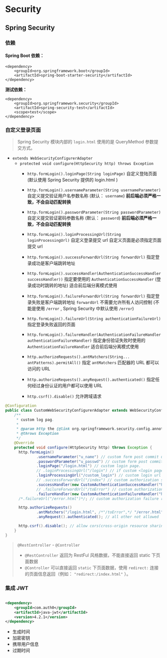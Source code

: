 # Security

## Spring Security

### 依赖

#### Spring Boot 依赖：

```shell
<dependency>
    <groupId>org.springframework.boot</groupId>
    <artifactId>spring-boot-starter-security</artifactId>
</dependency>
```

**测试依赖：**
```shell
<dependency>
    <groupId>org.springframework.security</groupId>
    <artifactId>spring-security-test</artifactId>
    <scope>test</scope>
</dependency>
```

### 自定义登录页面

> Spring Security 模块内部的 `login.html` 使用的是 QueryMethod 参数提交方式。

* `extends WebSecurityConfigurerAdapter` 
  * `protected void configure(HttpSecurity http) throws Exception`
    * `http.formLogin().loginPage(String loginPage)` 自定义登陆页面 (默认使用 Spring Security 提供的 login.html )
    * `http.formLogin().usernameParameter(String usernameParameter)` 自定义提交验证用户名参数名称 (默认： `username`) **前后端必须严格一致，不会自动匹配转换**
    * `http.formLogin().passwordParameter(String passwordParameter)` 自定义提交验证密码参数名称 (默认： `password`) **前后端必须严格一致，不会自动匹配转换**
    * `http.formLogin().loginProcessingUrl(String loginProcessingUrl)` 自定义登录提交 url 自定义页面是必须指定页面提交 url
    * `http.formLogin().successForwardUrl(String forwardUrl)` 指定登录成功是客户端跳转地址
    * `http.formLogin().successHandler(AuthenticationSuccessHandler successHandler))`  指定要使用的 `AuthenticationSuccessHandler` (登录成功时跳转的地址) 适合前后端分离模式使用
    * `http.formLogin().failureForwardUrl(String forwardUrl)` 指定登录失败是客户端跳转地址 `forwardUrl` 不需要允许所有人访问控制 (不能是使用 `/error` , Spring Security 中默认使用 `/error`)
    * `http.formLogin().failureUrl(String authenticationFailureUrl)` 指定登录失败返回的页面
    * `http.formLogin().failureHandler(AuthenticationFailureHandler authenticationFailureHandler)` 指定身份验证失败时使用的 `AuthenticationFailureHandler` 适合前后端分离模式使用
    
    * `http.authorizeRequests().antMatchers(String... antPatterns).permitAll()` 指定 `antMatchers` 匹配器的 URL 都可以访问的 URL
    * `http.authorizeRequests().anyRequest().authenticated()` 指定任何经过身份认证的用户都可以使用 URL
    
    * `http.csrf().disable()` 允许跨域请求

```java
@Configuration
public class CustomWebSecurityConfigurerAdapter extends WebSecurityConfigurerAdapter {
    /**
     * custom log pag.
     *
     * @param http the {@link org.springframework.security.config.annotation.web.builders.HttpSecurity} to modify
     * @throws Exception
     */
    @Override
    protected void configure(HttpSecurity http) throws Exception {
      http.formLogin()
              .usernameParameter("u_name") // custom form post commit username
              .passwordParameter("u_passwd") // custom form post commit password
              .loginPage("/login.html") // custom login page.
              // .loginProcessingUrl("/login") // if custom <login page> must default login post url(if not will error:302), </login> is default in spring security UsernamePasswordAuthenticationFilter.java.
              .loginProcessingUrl("/custom_login") // custom login url
              // .successForwardUrl("/index") // custom authorization successful client request url, only use path in controller, can not use <index.html>
              .successHandler(new CustomAuthenticationSuccessHandler("http://192.168.99.57/index.html"))
              // .failureForwardUrl("/toError") // custom authorization failure client request url, can not use '/error' path, has been used in spring security.
              .failureHandler(new CustomAuthenticationFailureHandler("http://192.168.99.57/error.html"))
      /*.failureUrl("/error.html")*/; // custom authorization failure return error pag

      http.authorizeRequests()
              .antMatchers("/login.html", /*"/toError",*/ "/error.html").permitAll() // allow access '/login.html' '/toError' '/error.html'
              .anyRequest().authenticated(); // all other not allowed

      http.csrf().disable(); // allow cors(cross-origin resource sharing)
    }
}
```

> `@RestController` - `@Controller`
> 
> * `@RestController` 返回为 RestFul 风格数据，不能直接返回 static 下页面数据
> * `@Controller` 可以直接返回 `static` 下页面数据，使用 `redirect:` 连接的页面信息返回（例如： `"redirect:/index.html"` ）。

### 集成 JWT

```xml

<dependency>
    <groupId>com.auth0</groupId>
    <artifactId>java-jwt</artifactId>
    <version>4.2.1</version>
</dependency>
```

* 生成时间
* 加密密钥
* 携带用户信息
* 过期时间
